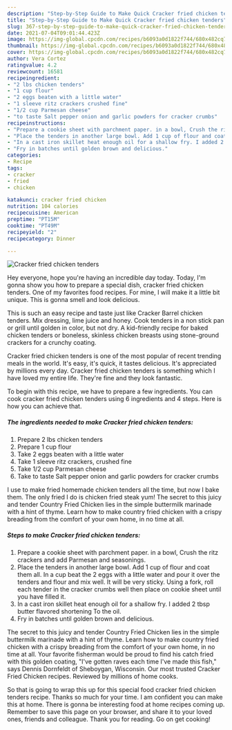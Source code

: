 ```yaml
---
description: "Step-by-Step Guide to Make Quick Cracker fried chicken tenders"
title: "Step-by-Step Guide to Make Quick Cracker fried chicken tenders"
slug: 367-step-by-step-guide-to-make-quick-cracker-fried-chicken-tenders
date: 2021-07-04T09:01:44.423Z
image: https://img-global.cpcdn.com/recipes/b6093a0d1822f744/680x482cq70/cracker-fried-chicken-tenders-recipe-main-photo.jpg
thumbnail: https://img-global.cpcdn.com/recipes/b6093a0d1822f744/680x482cq70/cracker-fried-chicken-tenders-recipe-main-photo.jpg
cover: https://img-global.cpcdn.com/recipes/b6093a0d1822f744/680x482cq70/cracker-fried-chicken-tenders-recipe-main-photo.jpg
author: Vera Cortez
ratingvalue: 4.2
reviewcount: 16581
recipeingredient:
- "2 lbs chicken tenders"
- "1 cup flour"
- "2 eggs beaten with a little water"
- "1 sleeve ritz crackers crushed fine"
- "1/2 cup Parmesan cheese"
- "to taste Salt pepper onion and garlic powders for cracker crumbs"
recipeinstructions:
- "Prepare a cookie sheet with parchment paper. in a bowl, Crush the ritz crackers and add Parmesan and seasonings."
- "Place the tenders in another large bowl. Add 1 cup of flour and coat them all. In a cup beat the 2 eggs with a little water and pour it over the tenders and flour and mix well. It will be very sticky. Using a fork, roll each tender in the cracker crumbs well then place on cookie sheet until you have filled it."
- "In a cast iron skillet heat enough oil for a shallow fry. I added 2 tbsp butter flavored shortening To the oil."
- "Fry in batches until golden brown and delicious."
categories:
- Recipe
tags:
- cracker
- fried
- chicken

katakunci: cracker fried chicken 
nutrition: 104 calories
recipecuisine: American
preptime: "PT15M"
cooktime: "PT49M"
recipeyield: "2"
recipecategory: Dinner

---
```



![Cracker fried chicken tenders](https://img-global.cpcdn.com/recipes/b6093a0d1822f744/680x482cq70/cracker-fried-chicken-tenders-recipe-main-photo.jpg)

Hey everyone, hope you're having an incredible day today. Today, I'm gonna show you how to prepare a special dish, cracker fried chicken tenders. One of my favorites food recipes. For mine, I will make it a little bit unique. This is gonna smell and look delicious.

This is such an easy recipe and taste just like Cracker Barrel chicken tenders. Mix dressing, lime juice and honey. Cook tenders in a non stick pan or grill until golden in color, but not dry. A kid-friendly recipe for baked chicken tenders or boneless, skinless chicken breasts using stone-ground crackers for a crunchy coating.

Cracker fried chicken tenders is one of the most popular of recent trending meals in the world. It's easy, it's quick, it tastes delicious. It's appreciated by millions every day. Cracker fried chicken tenders is something which I have loved my entire life. They're fine and they look fantastic.


To begin with this recipe, we have to prepare a few ingredients. You can cook cracker fried chicken tenders using 6 ingredients and 4 steps. Here is how you can achieve that.

<!--inarticleads1-->

##### The ingredients needed to make Cracker fried chicken tenders:

1. Prepare 2 lbs chicken tenders
1. Prepare 1 cup flour
1. Take 2 eggs beaten with a little water
1. Take 1 sleeve ritz crackers, crushed fine
1. Take 1/2 cup Parmesan cheese
1. Take to taste Salt pepper onion and garlic powders for cracker crumbs


I use to make fried homemade chicken tenders all the time, but now I bake them. The only fried I do is chicken fried steak yum! The secret to this juicy and tender Country Fried Chicken lies in the simple buttermilk marinade with a hint of thyme. Learn how to make country fried chicken with a crispy breading from the comfort of your own home, in no time at all. 

<!--inarticleads2-->

##### Steps to make Cracker fried chicken tenders:

1. Prepare a cookie sheet with parchment paper. in a bowl, Crush the ritz crackers and add Parmesan and seasonings.
1. Place the tenders in another large bowl. Add 1 cup of flour and coat them all. In a cup beat the 2 eggs with a little water and pour it over the tenders and flour and mix well. It will be very sticky. Using a fork, roll each tender in the cracker crumbs well then place on cookie sheet until you have filled it.
1. In a cast iron skillet heat enough oil for a shallow fry. I added 2 tbsp butter flavored shortening To the oil.
1. Fry in batches until golden brown and delicious.


The secret to this juicy and tender Country Fried Chicken lies in the simple buttermilk marinade with a hint of thyme. Learn how to make country fried chicken with a crispy breading from the comfort of your own home, in no time at all. Your favorite fisherman would be proud to find his catch fried with this golden coating, &#34;I&#39;ve gotten raves each time I&#39;ve made this fish,&#34; says Dennis Dornfeldt of Sheboygan, Wisconsin. Our most trusted Cracker Fried Chicken recipes. Reviewed by millions of home cooks. 

So that is going to wrap this up for this special food cracker fried chicken tenders recipe. Thanks so much for your time. I am confident you can make this at home. There is gonna be interesting food at home recipes coming up. Remember to save this page on your browser, and share it to your loved ones, friends and colleague. Thank you for reading. Go on get cooking!
